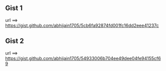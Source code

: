 ## Gist 1

url ==> https://gist.github.com/abhijain1705/5cb6fa92874fd001fc16dd2eee41237c

## Gist 2

url ==> https://gist.github.com/abhijain1705/54933006b704ee49dee04fe94155cf69